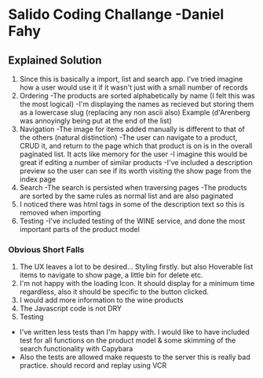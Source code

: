 # Salido Coding Challange -Daniel Fahy


## Explained Solution

1. Since this is basically a import, list and search app. I've tried imagine how a user would use it if it wasn't just with a small number of records
1. Ordering
    -The products are sorted alphabetically by name (I felt this was the most logical)
    -I'm displaying the names as recieved but storing them as a lowercase slug (replacing any non ascii also)
    Example (d'Arenberg was annoyingly being put at the end of the list)
1. Navigation
    -The image for items added manually is different to that of the others (natural distinction)
    -The user can navigate to a product, CRUD it, and return to the page which that product is on is in the overall paginated list. It acts like memory for the user
    -I imagine this would be great if editing a number of similar products
    -I've included a description preview so the user can see if its worth visiting the show page from the index page
1. Search
  -The search is persisted when traversing pages
  -The products are sorted by the same rules as normal list and are also paginated
1. I noticed there was html tags in some of the description text so this is removed when importing
1. Testing
    -I've included testing of the WINE service, and done the most important parts of the product model


### Obvious Short Falls
1. The UX leaves a lot to be desired... Styling firstly. but also Hoverable list items to navigate to show page, a little bin for delete etc.
2. I'm not happy with the loading Icon. It should display for a minimum time regardless, also it should be specific to the button clicked.
3. I would add more information to the wine products
4. The Javascript code is not DRY
5. Testing
  * I've written less tests than I'm happy with. I would like to have included test for all functions on the product model & some skimming of the search functionality with Capybara
  * Also the tests are allowed make requests to the server this is really bad practice. should record and replay using VCR
